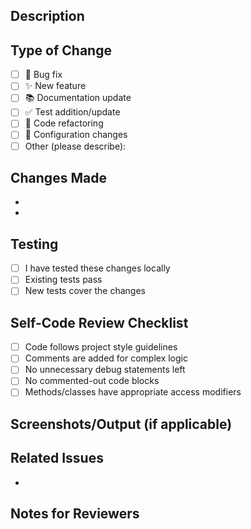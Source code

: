 ## Description
<!-- Briefly describe the purpose of this pull request -->

## Type of Change
- [ ] 🐛 Bug fix
- [ ] ✨ New feature  
- [ ] 📚 Documentation update
- [ ] ✅ Test addition/update
- [ ] 🎨 Code refactoring
- [ ] 🔧 Configuration changes
- [ ] Other (please describe):

## Changes Made
<!-- List the main changes in this PR -->
- 
-

## Testing
- [ ] I have tested these changes locally
- [ ] Existing tests pass
- [ ] New tests cover the changes

## Self-Code Review Checklist
- [ ] Code follows project style guidelines
- [ ] Comments are added for complex logic
- [ ] No unnecessary debug statements left
- [ ] No commented-out code blocks
- [ ] Methods/classes have appropriate access modifiers

## Screenshots/Output (if applicable)
<!-- Paste git diff output or other relevant output here -->

## Related Issues
<!-- Link to any related issues or tasks -->
-

## Notes for Reviewers
<!-- Any specific areas you want reviewers to focus on -->